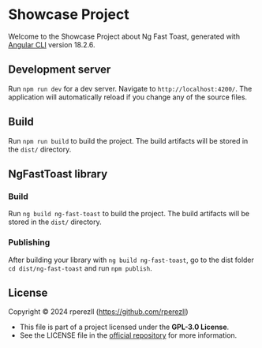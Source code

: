 # Showcase Project

Welcome to the Showcase Project about Ng Fast Toast, generated with [Angular CLI](https://github.com/angular/angular-cli) version 18.2.6.

## Development server

Run `npm run dev` for a dev server. Navigate to `http://localhost:4200/`. The application will automatically reload if you change any of the source files.

## Build

Run `npm run build` to build the project. The build artifacts will be stored in the `dist/` directory.

## NgFastToast library

### Build

Run `ng build ng-fast-toast` to build the project. The build artifacts will be stored in the `dist/` directory.

### Publishing

After building your library with `ng build ng-fast-toast`, go to the dist folder `cd dist/ng-fast-toast` and run `npm publish`.

## License

Copyright © 2024 rperezll (https://github.com/rperezll)

- This file is part of a project licensed under the **GPL-3.0 License**.
- See the LICENSE file in the [official repository](https://github.com/rperezll/ng-fast-toast) for more information.
